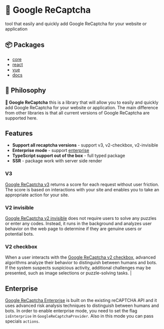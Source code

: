 # 🔑 Google ReCaptcha

tool that easily and quickly add Google ReCaptcha for your website or application

## 📦 Packages

- [core](https://github.com/siberiacancode/google-recaptcha/tree/main/packages/core)
- [react](https://github.com/siberiacancode/google-recaptcha/tree/main/packages/react)
- [vue](https://github.com/siberiacancode/google-recaptcha/tree/main/packages/vue)
- [docs](https://github.com/siberiacancode/google-recaptcha/tree/main/packages/docs)

## 🦉 Philosophy

**🔑 Google ReCaptcha** this is a library that will allow you to easily and quickly add Google ReCaptcha for your website or application. The main difference from other libraries is that all current versions of Google ReCaptcha are supported here.

## Features

- **Support all recaptcha versions** - support v3, v2-checkbox, v2-invisible
- **Enterprise mode** - support [enterprise](https://cloud.google.com/recaptcha-enterprise/docs/overview)
- **TypeScript support out of the box** - full typed package
- **SSR** - package work with server side render

### V3

[Google ReCaptcha v3](https://developers.google.com/recaptcha/docs/v3) returns a score for each request without user friction. The score is based on interactions with your site and enables you to take an appropriate action for your site.

### V2 invisible

[Google ReCaptcha v2 invisible](https://developers.google.com/recaptcha/docs/display) does not require users to solve any puzzles or enter any codes. Instead, it runs in the background and analyzes user behavior on the web page to determine if they are genuine users or potential bots.

### V2 checkbox

When a user interacts with the [Google ReCaptcha v2 checkbox](https://developers.google.com/recaptcha/docs/display), advanced algorithms analyze their behavior to distinguish between humans and bots. If the system suspects suspicious activity, additional challenges may be presented, such as image selections or puzzle-solving tasks.
|

## Enterprise

[Google ReCaptcha Enterprise](https://cloud.google.com/recaptcha-enterprise/docs/overview) is built on the existing reCAPTCHA API and it uses advanced risk analysis techniques to distinguish between humans and bots.
In order to enable enterprise mode, you need to set the flag `isEnterprise` in `GoogleReCaptchaProvider`. Also in this mode you can pass specials `actions`.
